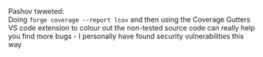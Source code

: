 Pashov twweted:<br>
Doing `forge coverage --report lcov` and then using the Coverage Gutters VS code extension to colour out the non-tested source code can really help you find more bugs - I personally have found security vulnerabilities this way 
